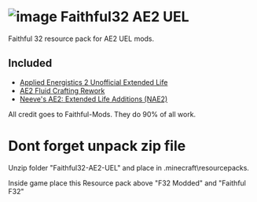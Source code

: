 # ![image](https://github.com/marisathewitch/Faithful32-AE2-UEL/assets/5376817/e4d57547-5ebf-4d17-ba25-8163a1561d88) Faithful32 AE2 UEL

Faithful 32 resource pack for AE2 UEL mods.
## Included
* [Applied Energistics 2 Unofficial Extended Life](https://github.com/AE2-UEL/Applied-Energistics-2)
* [AE2 Fluid Crafting Rework](https://github.com/AE2-UEL/AE2FluidCraft-Rework)
* [Neeve's AE2: Extended Life Additions (NAE2)](https://github.com/AE2-UEL/NAE2)

All credit goes to Faithful-Mods.
They do 90% of all work.

# Dont forget unpack zip file

Unzip folder "Faithful32-AE2-UEL" and place in .minecraft\resourcepacks.

Inside game place this Resource pack above "F32 Modded" and "Faithful F32"
